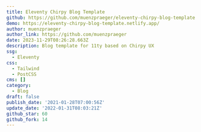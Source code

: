 ```yaml
---
title: Eleventy Chirpy Blog Template
github: https://github.com/muenzpraeger/eleventy-chirpy-blog-template
demo: https://eleventy-chirpy-blog-template.netlify.app/
author: muenzpraeger
author_link: https://github.com/muenzpraeger
date: 2023-11-29T08:26:28.663Z
description: Blog template for 11ty based on Chirpy UX
ssg:
  - Eleventy
css:
  - Tailwind
  - PostCSS
cms: []
category:
  - Blog
draft: false
publish_date: '2021-01-28T07:00:56Z'
update_date: '2022-01-31T08:03:21Z'
github_star: 60
github_fork: 14
---
```

